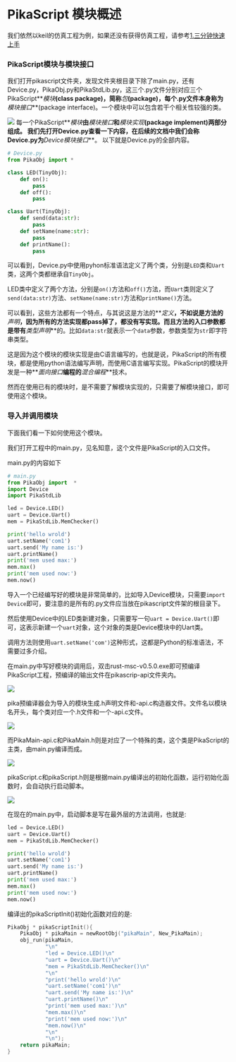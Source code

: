# PikaScript 模块概述

我们依然以keil的仿真工程为例，如果还没有获得仿真工程，请参考[1.三分钟快速上手](https://www.yuque.com/liang-mltek/pikascript/ew19qm)
### PikaScript模块与模块接口
我们打开pikascript文件夹，发现文件夹根目录下除了main.py，还有Device.py，PikaObj.py和PikaStdLib.py，这三个.py文件分别对应三个PikaScript**_模块_**(class package)，简称**_包_**(package)，每个.py文件本身称为**_模块接口_**(package interface)。一个模块中可以包含若干个相关性较强的类。


![](assets/1638582993068-0a8afe28-baa2-41ad-bac1-6626d50192ad.png)
每一个PikaScript**_模块_**由**_模块接口_**和**_模块实现_**(package implement)两部分组成。
我们先打开Device.py查看一下内容，在后续的文档中我们会称Device.py为**_Device模块接口_**。
以下就是Device.py的全部内容。
```python
# Device.py
from PikaObj import *

class LED(TinyObj):
    def on():
        pass
    def off():
        pass

class Uart(TinyObj):
    def send(data:str):
        pass
    def setName(name:str):
        pass
    def printName():
        pass
```


可以看到，Device.py中使用pyhon标准语法定义了两个类，分别是`LED`类和`Uart`类，这两个类都继承自`TinyObj`。


LED类中定义了两个方法，分别是`on()`方法和`off()`方法，而`Uart`类则定义了`send(data:str)`方法、`setName(name:str)`方法和`printName()`方法。


可以看到，这些方法都有一个特点，与其说这是方法的**_定义_**，不如说是方法的**_声明_**，因为所有的方法实现都pass掉了，都没有写实现。而且方法的入口参数都是带有**_类型声明_**的。比如`data:str`就表示一个`data`参数，参数类型为`str`即字符串类型。


这是因为这个模块的模块实现是由C语言编写的，也就是说，PikaScript的所有模块，都是使用python语法编写声明，而使用C语言编写实现。PikaScript的模块开发是一种**_面向接口_**编程的**_混合编程_**技术。


然而在使用已有的模块时，是不需要了解模块实现的，只需要了解模块接口，即可使用这个模块。


### 导入并调用模块


下面我们看一下如何使用这个模块。


我们打开工程中的main.py，见名知意，这个文件是PikaScript的入口文件。


main.py的内容如下


```python
# main.py
from PikaObj import  *
import Device
import PikaStdLib 

led = Device.LED()
uart = Device.Uart()
mem = PikaStdLib.MemChecker()

print('hello wrold')
uart.setName('com1')
uart.send('My name is:')
uart.printName()
print('mem used max:')
mem.max()
print('mem used now:')
mem.now()
```


导入一个已经编写好的模块是非常简单的，比如导入Device模块，只需要`import Device`即可，要注意的是所有的.py文件应当放在pikascript文件架的根目录下。


然后使用Device中的LED类新建对象，只需要写一句`uart = Device.Uart()`即可，这表示新建一个`uart`对象，这个对象的类是Device模块中的Uart类。


调用方法则使用`uart.setName('com')`这种形式，这都是Python的标准语法，不需要过多介绍。


在main.py中写好模块的调用后，双击rust-msc-v0.5.0.exe即可预编译PikaScript工程，预编译的输出文件在pikascrip-api文件夹内。


![](assets/1638582989556-feafe97a-037f-44b2-8f2c-55ddf8f041ea.png)


pika预编译器会为导入的模块生成.h声明文件和-api.c构造器文件。文件名以模块名开头，每个类对应一个.h文件和一个-api.c文件。


![](assets/1638582990457-2540db61-f185-4100-8b63-4d6d599c3b0e.png)


而PikaMain-api.c和PikaMain.h则是对应了一个特殊的类，这个类是PikaScript的主类，由main.py编译而成。


![](assets/1638582990858-10783588-5ff0-469e-b64d-50e56e2357bc.png)


pikaScript.c和pikaScript.h则是根据main.py编译出的初始化函数，运行初始化函数时，会自动执行启动脚本。


![](assets/1638582992822-6c4a7f39-a379-4c66-991a-1935ec3bfa7a.png)


在现在的main.py中，启动脚本是写在最外层的方法调用，也就是:


```python
led = Device.LED()
uart = Device.Uart()
mem = PikaStdLib.MemChecker()

print('hello wrold')
uart.setName('com1')
uart.send('My name is:')
uart.printName()
print('mem used max:')
mem.max()
print('mem used now:')
mem.now()
```


编译出的pikaScriptInit()初始化函数对应的是:


```c
PikaObj * pikaScriptInit(){
    PikaObj * pikaMain = newRootObj("pikaMain", New_PikaMain);
    obj_run(pikaMain,
            "\n"
            "led = Device.LED()\n"
            "uart = Device.Uart()\n"
            "mem = PikaStdLib.MemChecker()\n"
            "\n"
            "print('hello wrold')\n"
            "uart.setName('com1')\n"
            "uart.send('My name is:')\n"
            "uart.printName()\n"
            "print('mem used max:')\n"
            "mem.max()\n"
            "print('mem used now:')\n"
            "mem.now()\n"
            "\n"
            "\n");
    return pikaMain;
}
```
